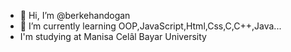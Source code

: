 - 👋 Hi, I’m @berkehandogan
- 🌱 I’m currently learning OOP,JavaScript,Html,Css,C,C++,Java...
- I'm studying at Manisa Celâl Bayar University
<!---
berkehandogan/berkehandogan is a ✨ special ✨ repository because its `README.md` (this file) appears on your GitHub profile.
You can click the Preview link to take a look at your changes.
--->
